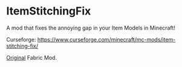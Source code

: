 # ItemStitchingFix

A mod that fixes the annoying gap in your Item Models in Minecraft!

Curseforge: https://www.curseforge.com/minecraft/mc-mods/item-stitching-fix/

[Original](https://github.com/PepperCode1/Item-Model-Fix/) Fabric Mod.
